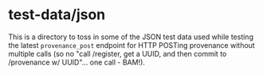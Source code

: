 
# test-data/json

This is a directory to toss in some of the JSON test data used while
testing the latest ``provenance_post`` endpoint for HTTP POSTing
provenance without multiple calls (so no "call /register, get a UUID,
and then commit to /provenance w/ UUID"... one call - BAM!).

